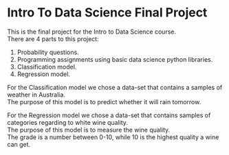 # Intro To Data Science Final Project
This is the final project for the Intro to Data Science course.  
There are 4 parts to this project:  
  1) Probability questions.
  2) Programming assignments using basic data science python libraries.
  3) Classification model.
  4) Regression model.

For the Classification model we chose a data-set  that contains a samples of weather in Australia.   
The purpose of this model is to predict whether it will rain tomorrow.

For the Regression model we chose a data-set that contains samples of categories regarding to white wine quality.   
The purpose of this model is to measure the wine quality.   
The grade is a number between 0-10, while 10 is the highest quality a wine can get.
